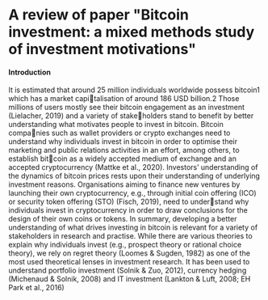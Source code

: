 # A review of paper "Bitcoin investment: a mixed methods study of investment motivations"

#### Introduction
It is estimated that around 25 million individuals 
worldwide possess bitcoin1 which has a market capitalisation of around 186 USD billion.2 Those millions 
of users mostly see their bitcoin engagement as an 
investment (Lielacher, 2019) and a variety of stakeholders stand to benefit by better understanding what 
motivates people to invest in bitcoin. Bitcoin companies such as wallet providers or crypto exchanges need 
to understand why individuals invest in bitcoin in 
order to optimise their marketing and public relations 
activities in an effort, among others, to establish bitcoin as a widely accepted medium of exchange and an 
accepted cryptocurrency (Mattke et al., 2020). 
Investors’ understanding of the dynamics of bitcoin 
prices rests upon their understanding of underlying 
investment reasons. Organisations aiming to finance 
new ventures by launching their own cryptocurrency, 
e.g., through initial coin offering (ICO) or security 
token offering (STO) (Fisch, 2019), need to understand why individuals invest in cryptocurrency in 
order to draw conclusions for the design of their 
own coins or tokens. In summary, developing 
a better understanding of what drives investing in 
bitcoin is relevant for a variety of stakeholders in 
research and practise.
While there are various theories to explain why 
individuals invest (e.g., prospect theory or rational choice theory), we rely on regret theory (Loomes & 
Sugden, 1982) as one of the most used theoretical 
lenses in investment research. It has been used to 
understand portfolio investment (Solnik & Zuo, 
2012), currency hedging (Michenaud & Solnik, 2008) 
and IT investment (Lankton & Luft, 2008; EH Park 
et al., 2016)
